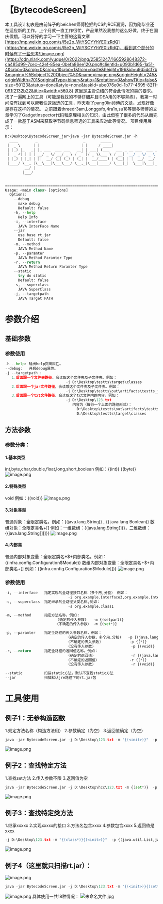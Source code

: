 # 【BytecodeScreen】
本工具设计初衷是由前阵子的beichen师傅挖掘的CS的RCE漏洞，因为刚毕业还在适应新的工作，上个月就一直工作很忙，产品果然没我想的这么好做。终于在国庆假期，可以好好的学习一下主管的这篇文章[https://mp.weixin.qq.com/s/l5e2p_WtYSCYYhYE0lzRdQ](https://mp.weixin.qq.com/s/l5e2p_WtYSCYYhYE0lzRdQ)，看到这个部分的时候有了一些思考![image.png](https://cdn.nlark.com/yuque/0/2022/png/25851247/1665928648372-ca485d99-7cec-42ef-85ea-0befa86ee120.png#clientId=u093b1d65-1a51-4&crop=0&crop=0&crop=1&crop=1&from=paste&height=196&id=u9d5dc17b&margin=%5Bobject%20Object%5D&name=image.png&originHeight=245&originWidth=701&originalType=binary&ratio=1&rotation=0&showTitle=false&size=50123&status=done&style=none&taskId=ube076e0d-1b77-4695-8211-091f2132b22&title=&width=560.8)
这里是主管总结的符合此情况的类的要求。找了一遍网上的工具（可能是我找的不够仔细并且IDEA用的不够熟练），我第一时间没有找到可以帮我快速筛选的工具，昨天看了pang0lin师傅的文章，发现好像是存在这样的情况。
之前跟着threedr3am,Longgofo,4ra1n,su18等很多师傅的文章学习了GadgetInspector代码和原理相关的知识，由此借鉴了很多的代码从而完成了一款基于ASM来获取字节码信息筛选的工具来应对此等情况。
项目使用展示：
```python
D:\Desktop\BytecodeScreen_jar>java -jar BytecodeScreen.jar -h
  ____        _                     _       _____
 |  _ \      | |                   | |     / ____|
 | |_) |_   _| |_ ___  ___ ___   __| | ___| (___   ___ _ __ ___  ___ _ __
 |  _ <| | | | __/ _ \/ __/ _ \ / _` |/ _ \\___ \ / __| '__/ _ \/ _ \ '_ \
 | |_) | |_| | ||  __/ (_| (_) | (_| |  __/____) | (__| | |  __/  __/ | | |
 |____/ \__, |\__\___|\___\___/ \__,_|\___|_____/ \___|_|  \___|\___|_| |_|
         __/ |
        |___/
                                                                       ---Author 0xrumble

=======================================================================================================================
Usage: <main class> [options]
  Options:
    --debug
      make debug
      Default: false
    -h, --help
      Help Info
    -i, --interface
      JAVA InterFace Name
    --jar
      use base rt.jar
      Default: false
    -m, --method
      JAVA Method Name
    -p, --paramter
      JAVA Method Paramter Type
    -r, --return
      JAVA Method Return Paramter Type
    --static
      try do static
      Default: false
    -s, --superclass
      JAVA SuperClass
    -j, --targetpath
      JAVA Target PATH
```
# 参数介绍
## 基础参数
### 参数使用
```python
-h --help: 输出help页面属性。
--debug:   开启debug属性。
-j --targetpath : 
   1.后面跟一个文件夹路径，会读取这个文件夹及子文件夹。例如：
							-j D:\Desktop\testts\target\classes
   2.后面跟一个jar文件路径，会读取这个文件夹及子文件夹。例如：
							-j D:\Desktop\testts\out\artifacts\testts_jar\testts.jar
   3.后面跟一个txt文件路径，会读取这个txt文件内的内容。例如：
                        	-j D:\Desktop\123.txt  
							   内容为（每行一个上面的路径形式）：
								 D:\Desktop\testts\out\artifacts\testts_jar\testts.jar
								 D:\Desktop\testts\target\classes
```
## 方法参数
### 参数分类：
#### 1.基本类型
int,byte,char,double,float,long,short,boolean    例如：{(int)}  {(byte)}
![image.png](https://cdn.nlark.com/yuque/0/2022/png/25851247/1666072867907-12d8085e-f5dd-4f1a-b837-7d984264d4e1.png#clientId=u999e8163-3235-4&crop=0&crop=0&crop=1&crop=1&from=paste&height=74&id=u2fdbc47c&margin=%5Bobject%20Object%5D&name=image.png&originHeight=92&originWidth=1149&originalType=binary&ratio=1&rotation=0&showTitle=false&size=12692&status=done&style=none&taskId=u3730b874-854c-4ec6-89d1-557b05a2b10&title=&width=919.2)
#### 2.特殊类型
void   例如：{(void)}
![image.png](https://cdn.nlark.com/yuque/0/2022/png/25851247/1666073710905-0594afb2-2486-4b44-9bbb-5eb321771bf6.png#clientId=u999e8163-3235-4&crop=0&crop=0&crop=1&crop=1&from=paste&height=70&id=u578297b6&margin=%5Bobject%20Object%5D&name=image.png&originHeight=88&originWidth=631&originalType=binary&ratio=1&rotation=0&showTitle=false&size=7921&status=done&style=none&taskId=u3dbe8689-aa0b-4faa-b32b-b0fc5580b69&title=&width=504.8)
#### 3.对象类型
普通对象：全限定类名。例如：{(java.lang.String)}     ,    {( java.lang.Boolean)}
数组对象：全限定类名+[]  例如：一维数组：{(java.lang.String[])}，二维数组：{{java.lang.String[][]}}
![image.png](https://cdn.nlark.com/yuque/0/2022/png/25851247/1666072376549-55180b24-5c7e-40ea-a02c-f57db58254c4.png#clientId=u999e8163-3235-4&crop=0&crop=0&crop=1&crop=1&from=paste&height=225&id=ufc7c8c2a&margin=%5Bobject%20Object%5D&name=image.png&originHeight=281&originWidth=667&originalType=binary&ratio=1&rotation=0&showTitle=false&size=28169&status=done&style=none&taskId=ub62833e9-6570-4ce1-97ba-ddf65f847c3&title=&width=533.6)
#### 4.内部类
普通内部对象变量：全限定类名+$+内部类名。例如：{(infra.config.Configuration$Module)}
数组内部对象变量：全限定类名+$+内部类名+[]  例如：{(infra.config.Configuration$Module[])}
![image.png](https://cdn.nlark.com/yuque/0/2022/png/25851247/1666024362056-b73ed4ae-073b-4b10-9a25-ed08d6a9ec58.png#clientId=u80dffb66-fee4-4&crop=0&crop=0&crop=1&crop=1&from=paste&height=217&id=u8d31dfbc&margin=%5Bobject%20Object%5D&name=image.png&originHeight=271&originWidth=1047&originalType=binary&ratio=1&rotation=0&showTitle=false&size=49509&status=done&style=none&taskId=u496934e5-54d6-423b-aed0-f5c3193a5b3&title=&width=837.6)
### 参数使用
```python
-i, --interface   指定实现的全路径接口名称（多个用,分割） 例如：
                             -i org.example.Interface3,org.example.Interface2 
-s, --superclass  指定继承的全路径父类名称,例如：
                             -s org.example.class1

-m, --method      指定方法名称，例如：
                        (确定的传入参数)   -m {(setpar1)}
                       （不确定的传入参数） -m {(set*)} 

-p, --paramter    指定全路径的传入参数名称，例如：
                             (确定的传入参数，多个用,分割)   -p {(java.lang.String)}
                             (不确定的传入参数)             -p {(*)}        	
                             (没有传入参数)                 -p {(void)}
-r, --return      指定全路径的返回值名称，例如：
                             (确定的返回值)                 -r {(java.lang.String)}
                             (不确定的返回值）              -r {(*)} 
                             (没有传入参数)                 -r {(void)}

--static          扫描static方法，默认不查找static方法
--jar             扫描默认jre路径下的rt.jar包
```
# 工具使用
## 例子1：无参构造函数
1.规定方法名称（构造方法用<init>）
2.参数确定（为空）
3.返回值确定（为空）
```python
java -jar BytecodeScreen.jar -j D:\Desktop\123.txt -m "{(<init>)}"  -p {(void)} -r {(void)}
```
![image.png](https://cdn.nlark.com/yuque/0/2022/png/25851247/1666078295492-0ec91113-e52b-40c8-b5f6-217a93fe1775.png#clientId=u999e8163-3235-4&crop=0&crop=0&crop=1&crop=1&from=paste&height=224&id=u027d6e7c&margin=%5Bobject%20Object%5D&name=image.png&originHeight=280&originWidth=1301&originalType=binary&ratio=1&rotation=0&showTitle=false&size=10281&status=done&style=none&taskId=ud6fd03e4-eafb-4518-9e6a-2cc26578c17&title=&width=1040.8)
## 例子2：查找特定方法
1.查找set方法
2.传入参数不限
3.返回值为空
```python
java -jar BytecodeScreen.jar -j D:\Desktop\hcc\123.txt -m {(set*)}  -p {(*)} -r {(void)}
```
![image.png](https://cdn.nlark.com/yuque/0/2022/png/25851247/1666078037904-c4cc5bed-e871-41ee-acf6-416ba44092a4.png#clientId=u999e8163-3235-4&crop=0&crop=0&crop=1&crop=1&from=paste&height=328&id=ubbddd460&margin=%5Bobject%20Object%5D&name=image.png&originHeight=410&originWidth=1382&originalType=binary&ratio=1&rotation=0&showTitle=false&size=19754&status=done&style=none&taskId=ub132f57f-adf6-4fc5-acd7-f0d3769e313&title=&width=1105.6)
## 例子3：查找特定类方法
1.继承xxxxx
2.实现xxxxx的接口
3.方法名包含xxxx
4.参数包含xxxx
5.返回值是xxxx
```python
-j D:\Desktop\123.txt -m "{(class*)}{(<init>)}"  -p {(java.util.List,java.lang.String)}{(void)} -r {(java.lang.String)}{(void)} -s org.example.class8 -i org.example.interfaces1,org.example.Interface2
```
![image.png](https://cdn.nlark.com/yuque/0/2022/png/25851247/1666080524131-95391dcb-4a07-4d0a-97b9-f5a3135307be.png#clientId=u999e8163-3235-4&crop=0&crop=0&crop=1&crop=1&from=paste&height=135&id=u17571564&margin=%5Bobject%20Object%5D&name=image.png&originHeight=264&originWidth=1473&originalType=binary&ratio=1&rotation=0&showTitle=false&size=9771&status=done&style=none&taskId=ud7f7f977-b19c-41d5-86c1-14fd798c21b&title=&width=753)
## 例子4（这里就只扫描rt.jar）：
![image.png](https://cdn.nlark.com/yuque/0/2022/png/25851247/1665928648372-ca485d99-7cec-42ef-85ea-0befa86ee120.png#clientId=u093b1d65-1a51-4&crop=0&crop=0&crop=1&crop=1&from=paste&height=196&id=G740s&margin=%5Bobject%20Object%5D&name=image.png&originHeight=245&originWidth=701&originalType=binary&ratio=1&rotation=0&showTitle=false&size=50123&status=done&style=none&taskId=ube076e0d-1b77-4695-8211-091f2132b22&title=&width=560.8)
```python
java -jar BytecodeScreen.jar -j D:\Desktop\123.txt -m "{(<init>)}{(set*)}" -p {(void)}{(java.lang.String)} -r {(void)}{(void)}  -s java.awt.Component
```
![image.png](https://cdn.nlark.com/yuque/0/2022/png/25851247/1666109233463-5078d781-2d63-4f3b-9a85-b06acb159c58.png#clientId=u999e8163-3235-4&crop=0&crop=0&crop=1&crop=1&from=paste&height=413&id=u0a79e4a8&margin=%5Bobject%20Object%5D&name=image.png&originHeight=516&originWidth=1203&originalType=binary&ratio=1&rotation=0&showTitle=false&size=47988&status=done&style=none&taskId=ue473dd9a-eb06-4f62-be11-e6053636043&title=&width=962.4)
具体使用一共18种情况：
![未命名文件.jpg](https://cdn.nlark.com/yuque/0/2022/jpeg/25851247/1666109266365-ab9abb8e-1ffb-4baf-aecf-fda453e1f42e.jpeg#clientId=u999e8163-3235-4&crop=0&crop=0&crop=1&crop=1&from=ui&id=u38fc4a86&margin=%5Bobject%20Object%5D&name=%E6%9C%AA%E5%91%BD%E5%90%8D%E6%96%87%E4%BB%B6.jpg&originHeight=5289&originWidth=5451&originalType=binary&ratio=1&rotation=0&showTitle=false&size=875365&status=done&style=none&taskId=uc7926ba6-80ce-47b3-a2ea-2ec83ccce45&title=)
